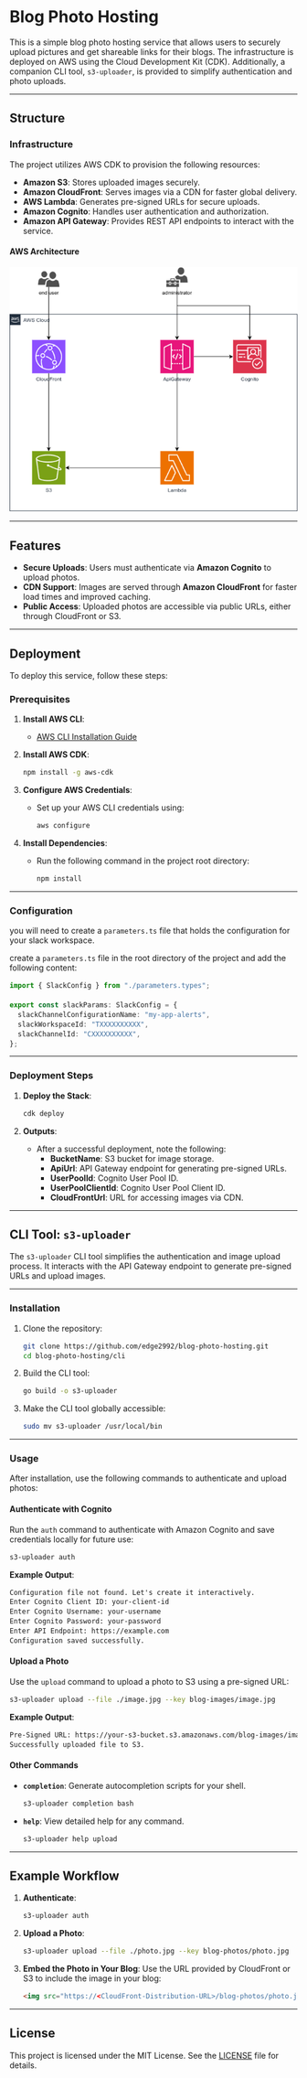 # Blog Photo Hosting

This is a simple blog photo hosting service that allows users to securely upload pictures and get shareable links for their blogs. The infrastructure is deployed on AWS using the Cloud Development Kit (CDK). Additionally, a companion CLI tool, `s3-uploader`, is provided to simplify authentication and photo uploads.

---

## Structure

### **Infrastructure**

The project utilizes AWS CDK to provision the following resources:

- **Amazon S3**: Stores uploaded images securely.
- **Amazon CloudFront**: Serves images via a CDN for faster global delivery.
- **AWS Lambda**: Generates pre-signed URLs for secure uploads.
- **Amazon Cognito**: Handles user authentication and authorization.
- **Amazon API Gateway**: Provides REST API endpoints to interact with the service.

#### **AWS Architecture**

![AWS Diagram](./img/blog-photo-hosting.drawio.png)

---

## Features

- **Secure Uploads**: Users must authenticate via **Amazon Cognito** to upload photos.
- **CDN Support**: Images are served through **Amazon CloudFront** for faster load times and improved caching.
- **Public Access**: Uploaded photos are accessible via public URLs, either through CloudFront or S3.

---

## Deployment

To deploy this service, follow these steps:

### **Prerequisites**

1. **Install AWS CLI**:
   - [AWS CLI Installation Guide](https://docs.aws.amazon.com/cli/latest/userguide/install-cliv2.html)

2. **Install AWS CDK**:

   ```bash
   npm install -g aws-cdk
   ```

3. **Configure AWS Credentials**:
   - Set up your AWS CLI credentials using:

     ```bash
     aws configure
     ```

4. **Install Dependencies**:
   - Run the following command in the project root directory:

     ```bash
     npm install
     ```

---

### **Configuration**

you will need to create a `parameters.ts` file that holds the configuration for your slack workspace.

create a `parameters.ts` file in the root directory of the project and add the following content:

```typescript
import { SlackConfig } from "./parameters.types";

export const slackParams: SlackConfig = {
  slackChannelConfigurationName: "my-app-alerts",
  slackWorkspaceId: "TXXXXXXXXXX",
  slackChannelId: "CXXXXXXXXXX",
};
```

---

### **Deployment Steps**

1. **Deploy the Stack**:

   ```bash
   cdk deploy
   ```

2. **Outputs**:
   - After a successful deployment, note the following:
     - **BucketName**: S3 bucket for image storage.
     - **ApiUrl**: API Gateway endpoint for generating pre-signed URLs.
     - **UserPoolId**: Cognito User Pool ID.
     - **UserPoolClientId**: Cognito User Pool Client ID.
     - **CloudFrontUrl**: URL for accessing images via CDN.

---

## CLI Tool: `s3-uploader`

The `s3-uploader` CLI tool simplifies the authentication and image upload process. It interacts with the API Gateway endpoint to generate pre-signed URLs and upload images.

---

### **Installation**

1. Clone the repository:

   ```bash
   git clone https://github.com/edge2992/blog-photo-hosting.git
   cd blog-photo-hosting/cli
   ```

2. Build the CLI tool:

   ```bash
   go build -o s3-uploader
   ```

3. Make the CLI tool globally accessible:

   ```bash
   sudo mv s3-uploader /usr/local/bin
   ```

---

### **Usage**

After installation, use the following commands to authenticate and upload photos:

#### **Authenticate with Cognito**

Run the `auth` command to authenticate with Amazon Cognito and save credentials locally for future use:

```bash
s3-uploader auth
```

**Example Output**:

```txt
Configuration file not found. Let's create it interactively.
Enter Cognito Client ID: your-client-id
Enter Cognito Username: your-username
Enter Cognito Password: your-password
Enter API Endpoint: https://example.com
Configuration saved successfully.
```

#### **Upload a Photo**

Use the `upload` command to upload a photo to S3 using a pre-signed URL:

```bash
s3-uploader upload --file ./image.jpg --key blog-images/image.jpg
```

**Example Output**:

```txt
Pre-Signed URL: https://your-s3-bucket.s3.amazonaws.com/blog-images/image.jpg?...
Successfully uploaded file to S3.
```

#### **Other Commands**

- **`completion`**: Generate autocompletion scripts for your shell.

  ```bash
  s3-uploader completion bash
  ```

- **`help`**: View detailed help for any command.

  ```bash
  s3-uploader help upload
  ```

---

## Example Workflow

1. **Authenticate**:

   ```bash
   s3-uploader auth
   ```

2. **Upload a Photo**:

   ```bash
   s3-uploader upload --file ./photo.jpg --key blog-photos/photo.jpg
   ```

3. **Embed the Photo in Your Blog**:
   Use the URL provided by CloudFront or S3 to include the image in your blog:

   ```html
   <img src="https://<CloudFront-Distribution-URL>/blog-photos/photo.jpg" alt="Blog Photo">
   ```

---

## License

This project is licensed under the MIT License. See the [LICENSE](./LICENSE) file for details.
